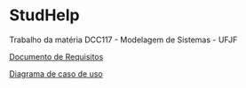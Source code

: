 # StudHelp

Trabalho da matéria DCC117 - Modelagem de Sistemas - UFJF

[Documento de Requisitos](https://docs.google.com/document/d/1RxyWyKjqwz9kEvx3caPUfI-cxhhJ60OmMy1iSTVg0FQ/edit?usp=sharing)

[Diagrama de caso de uso](https://drive.google.com/file/d/17G-0otRba8YwFIv9dlxMX6QxA84K2jPo/view?usp=sharing)
